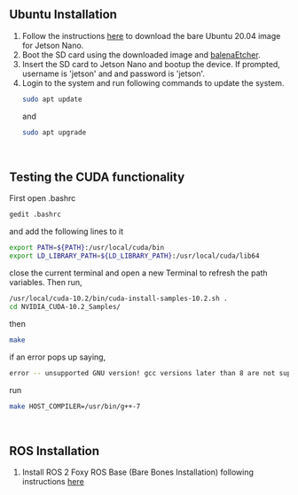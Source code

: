 ## Ubuntu Installation

1. Follow the instructions [here](https://github.com/Qengineering/Jetson-Nano-Ubuntu-20-image?tab=readme-ov-file#bare-image) to download the bare Ubuntu 20.04 image for Jetson Nano.
2. Boot the SD card using the downloaded image and [balenaEtcher](https://etcher.balena.io/).
3. Insert the SD card to Jetson Nano and bootup the device. If prompted, username is 'jetson' and and password is 'jetson'.
4. Login to the system and run following commands to update the system.
   ```bash
   sudo apt update
   ```
   and
   ```bash
   sudo apt upgrade
   ```

<br>

## Testing the CUDA functionality

First open .bashrc 
```bash
gedit .bashrc
```

and add the following lines to it
```bash
export PATH=${PATH}:/usr/local/cuda/bin
export LD_LIBRARY_PATH=${LD_LIBRARY_PATH}:/usr/local/cuda/lib64
```

close the current terminal and open a new Terminal to refresh the path variables. Then run,

```bash
/usr/local/cuda-10.2/bin/cuda-install-samples-10.2.sh .
cd NVIDIA_CUDA-10.2_Samples/
```
then
```bash
make
```

if an error pops up saying,

```bash
error -- unsupported GNU version! gcc versions later than 8 are not supported!
```

run

```bash
make HOST_COMPILER=/usr/bin/g++-7
```

<br>

## ROS Installation

1. Install ROS 2 Foxy ROS Base (Bare Bones Installation) following instructions [here](https://docs.ros.org/en/foxy/Installation/Ubuntu-Install-Debians.html)